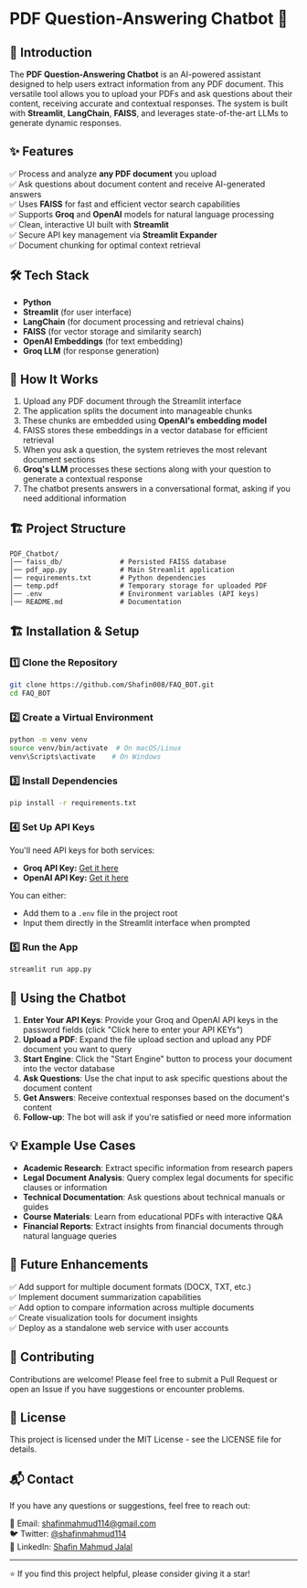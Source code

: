 # PDF Question-Answering Chatbot 🤖

## 📌 Introduction
The **PDF Question-Answering Chatbot** is an AI-powered assistant designed to help users extract information from any PDF document. This versatile tool allows you to upload your PDFs and ask questions about their content, receiving accurate and contextual responses. The system is built with **Streamlit**, **LangChain**, **FAISS**, and leverages state-of-the-art LLMs to generate dynamic responses.

## ✨ Features
✅ Process and analyze **any PDF document** you upload\
✅ Ask questions about document content and receive AI-generated answers\
✅ Uses **FAISS** for fast and efficient vector search capabilities\
✅ Supports **Groq** and **OpenAI** models for natural language processing\
✅ Clean, interactive UI built with **Streamlit**\
✅ Secure API key management via **Streamlit Expander**\
✅ Document chunking for optimal context retrieval

## 🛠️ Tech Stack
- **Python**  
- **Streamlit** (for user interface)  
- **LangChain** (for document processing and retrieval chains)  
- **FAISS** (for vector storage and similarity search)  
- **OpenAI Embeddings** (for text embedding)
- **Groq LLM** (for response generation)

## 🚀 How It Works
1. Upload any PDF document through the Streamlit interface
2. The application splits the document into manageable chunks
3. These chunks are embedded using **OpenAI's embedding model**
4. FAISS stores these embeddings in a vector database for efficient retrieval
5. When you ask a question, the system retrieves the most relevant document sections
6. **Groq's LLM** processes these sections along with your question to generate a contextual response
7. The chatbot presents answers in a conversational format, asking if you need additional information

## 🏗️ Project Structure
```
PDF_Chatbot/
│── faiss_db/              # Persisted FAISS database
│── pdf_app.py             # Main Streamlit application
│── requirements.txt       # Python dependencies
│── temp.pdf               # Temporary storage for uploaded PDF
│── .env                   # Environment variables (API keys)
│── README.md              # Documentation
```

## 🏗️ Installation & Setup
### 1️⃣ Clone the Repository
```bash
git clone https://github.com/Shafin008/FAQ_BOT.git
cd FAQ_BOT
```

### 2️⃣ Create a Virtual Environment
```bash
python -m venv venv
source venv/bin/activate  # On macOS/Linux
venv\Scripts\activate    # On Windows
```

### 3️⃣ Install Dependencies
```bash
pip install -r requirements.txt
```

### 4️⃣ Set Up API Keys
You'll need API keys for both services:

- **Groq API Key:** [Get it here](https://console.groq.com/keys)
- **OpenAI API Key:** [Get it here](https://platform.openai.com/account/api-keys)

You can either:
- Add them to a `.env` file in the project root
- Input them directly in the Streamlit interface when prompted

### 5️⃣ Run the App
```bash
streamlit run app.py
```

## 🤖 Using the Chatbot
1. **Enter Your API Keys**: Provide your Groq and OpenAI API keys in the password fields (click "Click here to enter your API KEYs")
2. **Upload a PDF**: Expand the file upload section and upload any PDF document you want to query
3. **Start Engine**: Click the "Start Engine" button to process your document into the vector database
4. **Ask Questions**: Use the chat input to ask specific questions about the document content
5. **Get Answers**: Receive contextual responses based on the document's content
6. **Follow-up**: The bot will ask if you're satisfied or need more information

## 💡 Example Use Cases
- **Academic Research**: Extract specific information from research papers
- **Legal Document Analysis**: Query complex legal documents for specific clauses or information
- **Technical Documentation**: Ask questions about technical manuals or guides
- **Course Materials**: Learn from educational PDFs with interactive Q&A
- **Financial Reports**: Extract insights from financial documents through natural language queries

## 🔮 Future Enhancements
✅ Add support for multiple document formats (DOCX, TXT, etc.)\
✅ Implement document summarization capabilities\
✅ Add option to compare information across multiple documents\
✅ Create visualization tools for document insights\
✅ Deploy as a standalone web service with user accounts

## 🤝 Contributing
Contributions are welcome! Please feel free to submit a Pull Request or open an Issue if you have suggestions or encounter problems.

## 📜 License
This project is licensed under the MIT License - see the LICENSE file for details.

## 📬 Contact
If you have any questions or suggestions, feel free to reach out:

📧 Email: [shafinmahmud114@gmail.com](mailto:shafinmahmud114@gmail.com)  
🐦 Twitter: [@shafinmahmud114](https://x.com/shafinmahmud114)  
💼 LinkedIn: [Shafin Mahmud Jalal](https://www.linkedin.com/in/shafin-mahmud-jalal-8a76b3143/)

---

⭐ If you find this project helpful, please consider giving it a star!